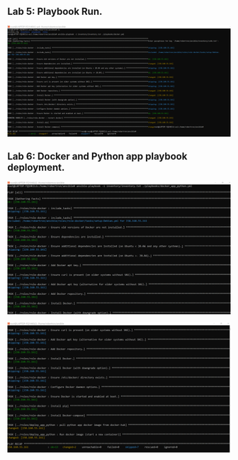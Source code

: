 ## Lab 5: Playbook Run.

![Ansible playbook](../images/lab5/Ansible-playbook.png)

## Lab 6: Docker and Python app playbook deployment.

![Playbook deployment-1](../images/lab6/docker-python-app1.png)

![Playbook deployment-1](../images/lab6/docker-python-app2.png)